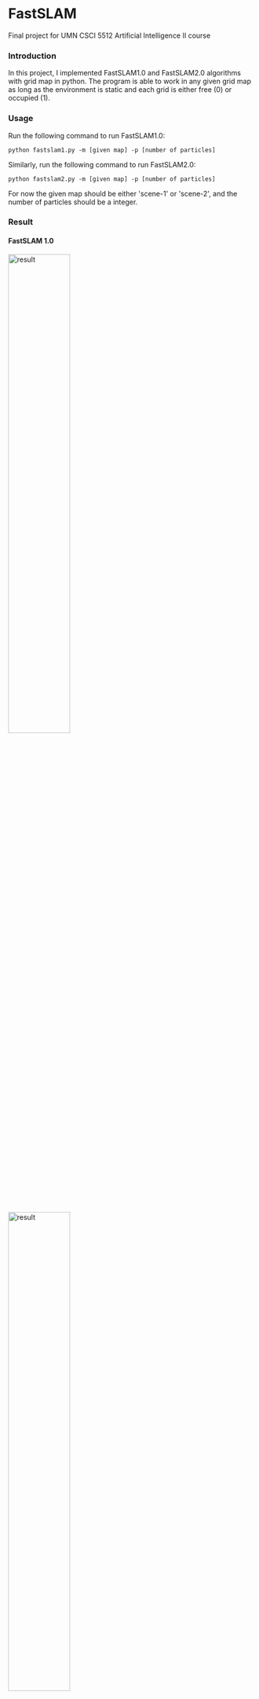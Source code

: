 # FastSLAM

Final project for UMN CSCI 5512 Artificial Intelligence II course


### Introduction

In this project, I implemented FastSLAM1.0 and FastSLAM2.0 algorithms with grid map in python. The program is able to work in any given grid map as long as the environment is static and each grid is either free (0) or occupied (1).

### Usage

Run the following command to run FastSLAM1.0:
```shell
python fastslam1.py -m [given map] -p [number of particles]
```

Similarly, run the following command to run FastSLAM2.0:
```shell
python fastslam2.py -m [given map] -p [number of particles]
```

For now the given map should be either 'scene-1' or 'scene-2', and the number of particles should be a integer.

### Result

#### FastSLAM 1.0

<img src="https://github.com/kunnnnethan/FastSLAM/blob/main/result/fastslam1-scene1.png" alt="result" width=50% height=50%/>

<img src="https://github.com/kunnnnethan/FastSLAM/blob/main/result/fastslam1-scene2.png" alt="result" width=50% height=50%/>

#### FastSLAM 2.0

<img src="https://github.com/kunnnnethan/FastSLAM/blob/main/result/fastslam2-scene1.png" alt="result" width=50% height=50%/>

<img src="https://github.com/kunnnnethan/FastSLAM/blob/main/result/fastslam2-scene2.png" alt="result" width=50% height=50%/>


### References

* FastSLAM: A Factored Solution to the Simultaneous Localization and Mapping Problem
* Improved Techniques for Grid Mapping with Rao-Blackwellized Particle Filters
* https://github.com/udacity/RoboND-MCL-Lab
* https://github.com/ivanwong9290/CMU_16833_SLAM/tree/ae5a127fadb64b9cf3e2de51b26d2ad339e50b6a
* https://bostoncleek.github.io/project/fast-slam
* https://github.com/p16i/particle-filter/tree/5d8a82ea95b93b2d868435a797e5c8c6bdc5de56
